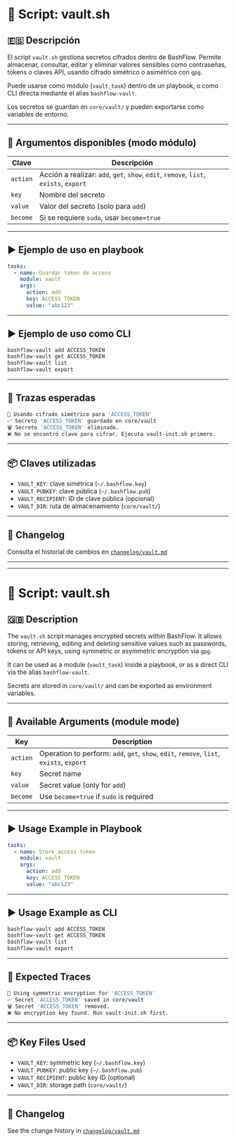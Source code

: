 # 🔐 Script: vault.sh

## 🇪🇸 Descripción

El script `vault.sh` gestiona secretos cifrados dentro de BashFlow. Permite almacenar, consultar, editar y eliminar valores sensibles como contraseñas, tokens o claves API, usando cifrado simétrico o asimétrico con `gpg`.

Puede usarse como módulo (`vault_task`) dentro de un playbook, o como CLI directa mediante el alias `bashflow-vault`.

Los secretos se guardan en `core/vault/` y pueden exportarse como variables de entorno.

---

## 🧩 Argumentos disponibles (modo módulo)

| Clave     | Descripción                                                                 |
|-----------|------------------------------------------------------------------------------|
| `action`  | Acción a realizar: `add`, `get`, `show`, `edit`, `remove`, `list`, `exists`, `export` |
| `key`     | Nombre del secreto                                                          |
| `value`   | Valor del secreto (solo para `add`)                                         |
| `become`  | Si se requiere `sudo`, usar `become=true`                                   |

---

## ▶️ Ejemplo de uso en playbook

```yaml
tasks:
  - name: Guardar token de acceso
    module: vault
    args:
      action: add
      key: ACCESS_TOKEN
      value: "abc123"
```

---

## ▶️ Ejemplo de uso como CLI

```bash
bashflow-vault add ACCESS_TOKEN
bashflow-vault get ACCESS_TOKEN
bashflow-vault list
bashflow-vault export
```

---

## 🧠 Trazas esperadas

```bash
🔐 Usando cifrado simétrico para 'ACCESS_TOKEN'
✅ Secreto 'ACCESS_TOKEN' guardado en core/vault
🗑️ Secreto 'ACCESS_TOKEN' eliminado.
❌ No se encontró clave para cifrar. Ejecuta vault-init.sh primero.
```

---

## 📦 Claves utilizadas

- `VAULT_KEY`: clave simétrica (`~/.bashflow.key`)
- `VAULT_PUBKEY`: clave pública (`~/.bashflow.pub`)
- `VAULT_RECIPIENT`: ID de clave pública (opcional)
- `VAULT_DIR`: ruta de almacenamiento (`core/vault/`)

---

## 📜 Changelog

Consulta el historial de cambios en [`changelog/vault.md`](../changelog/vault.md)

---

---

# 🔐 Script: vault.sh

## 🇬🇧 Description

The `vault.sh` script manages encrypted secrets within BashFlow. It allows storing, retrieving, editing and deleting sensitive values such as passwords, tokens or API keys, using symmetric or asymmetric encryption via `gpg`.

It can be used as a module (`vault_task`) inside a playbook, or as a direct CLI via the alias `bashflow-vault`.

Secrets are stored in `core/vault/` and can be exported as environment variables.

---

## 🧩 Available Arguments (module mode)

| Key       | Description                                                                  |
|-----------|------------------------------------------------------------------------------|
| `action`  | Operation to perform: `add`, `get`, `show`, `edit`, `remove`, `list`, `exists`, `export` |
| `key`     | Secret name                                                                  |
| `value`   | Secret value (only for `add`)                                                |
| `become`  | Use `become=true` if `sudo` is required                                      |

---

## ▶️ Usage Example in Playbook

```yaml
tasks:
  - name: Store access token
    module: vault
    args:
      action: add
      key: ACCESS_TOKEN
      value: "abc123"
```

---

## ▶️ Usage Example as CLI

```bash
bashflow-vault add ACCESS_TOKEN
bashflow-vault get ACCESS_TOKEN
bashflow-vault list
bashflow-vault export
```

---

## 🧠 Expected Traces

```bash
🔐 Using symmetric encryption for 'ACCESS_TOKEN'
✅ Secret 'ACCESS_TOKEN' saved in core/vault
🗑️ Secret 'ACCESS_TOKEN' removed.
❌ No encryption key found. Run vault-init.sh first.
```

---

## 📦 Key Files Used

- `VAULT_KEY`: symmetric key (`~/.bashflow.key`)
- `VAULT_PUBKEY`: public key (`~/.bashflow.pub`)
- `VAULT_RECIPIENT`: public key ID (optional)
- `VAULT_DIR`: storage path (`core/vault/`)

---

## 📜 Changelog

See the change history in [`changelog/vault.md`](../changelog/vault.md)
